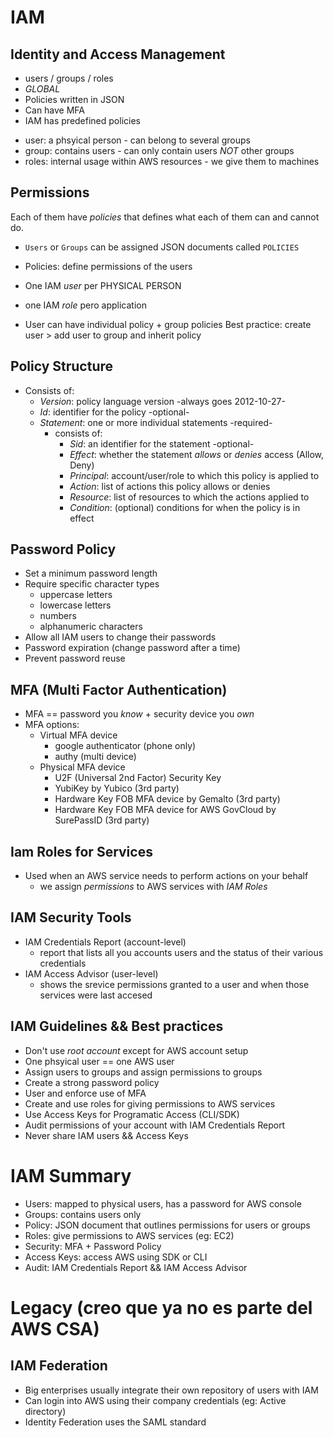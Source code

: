 # IAM

## Identity and Access Management
* users / groups / roles
* _GLOBAL_
* Policies written in JSON
* Can have MFA
* IAM has predefined policies


- user: a phsyical person - can belong to several groups
- group: contains users - can only contain users _NOT_ other groups
- roles: internal usage within AWS resources - we give them to machines

## Permissions
Each of them have _policies_ that defines what each of them can and cannot do.

- `Users` or `Groups` can be assigned JSON documents called `POLICIES`
- Policies: define permissions of the users
- One IAM _user_ per PHYSICAL PERSON
- one IAM _role_ pero application

- User can have individual policy + group policies
  Best practice: create user > add user to group and inherit policy

## Policy Structure
- Consists of:
  - _Version_: policy language version -always goes 2012-10-27-
  - _Id_: identifier for the policy -optional-
  - _Statement_: one or more individual statements -required-
    - consists of:
      - _Sid_: an identifier for the statement -optional-
      - _Effect_: whether the statement *allows* or *denies* access (Allow, Deny)
      - _Principal_: account/user/role to which this policy is applied to
      - _Action_: list of actions this policy allows or denies
      - _Resource_: list of resources to which the actions applied to
      - _Condition_: (optional) conditions for when the policy is in effect

## Password Policy
- Set a minimum password length
- Require specific character types
  - uppercase letters
  - lowercase letters
  - numbers
  - alphanumeric characters
- Allow all IAM users to change their passwords
- Password expiration (change password after a time)
- Prevent password reuse

## MFA (Multi Factor Authentication)
- MFA == password you _know_ + security device you _own_
- MFA options:
  - Virtual MFA device
    - google authenticator (phone only)
    - authy (multi device)
  - Physical MFA device
    - U2F (Universal 2nd Factor) Security Key
    - YubiKey by Yubico (3rd party)
    - Hardware Key FOB MFA device by Gemalto (3rd party)
    - Hardware Key FOB MFA device for AWS GovCloud by SurePassID (3rd party)

## Iam Roles for Services
- Used when an AWS service needs to perform actions on your behalf
  - we assign *permissions* to AWS services with *IAM Roles*

## IAM Security Tools
- IAM Credentials Report (account-level)
  - report that lists all you accounts users and the status of their various credentials
- IAM Access Advisor (user-level)
  - shows the srevice permissions granted to a user and when those services were last accesed

## IAM Guidelines && Best practices
* Don't use *root account* except for AWS account setup
* One phsyical user == one AWS user
* Assign users to groups and assign permissions to groups
* Create a strong password policy
* User and enforce use of MFA
* Create and use roles for giving permissions to AWS services
* Use Access Keys for Programatic Access (CLI/SDK)
* Audit permissions of your account with IAM Credentials Report
* Never share IAM users && Access Keys

# IAM Summary
- Users: mapped to physical users, has a password for AWS console
- Groups: contains users only
- Policy: JSON document that outlines permissions for users or groups
- Roles: give permissions to AWS services (eg: EC2)
- Security: MFA + Password Policy
- Access Keys: access AWS using SDK or CLI
- Audit: IAM Credentials Report && IAM Access Advisor


# Legacy (creo que ya no es parte del AWS CSA)
## IAM Federation
* Big enterprises usually integrate their own repository of users with IAM
* Can login into AWS using their company credentials (eg: Active directory)
* Identity Federation uses the SAML standard

